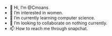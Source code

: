 - 👋 Hi, I’m @Cmoans
- 👀 I’m interested in women.
- 🌱 I’m currently learning computer science.
- 💞️ I’m looking to collaborate on nothing currently.
- 📫 How to reach me through snapchat.

<!---
Cmoans/Cmoans is a ✨ special ✨ repository because its `README.md` (this file) appears on your GitHub profile.
You can click the Preview link to take a look at your changes.
--->
